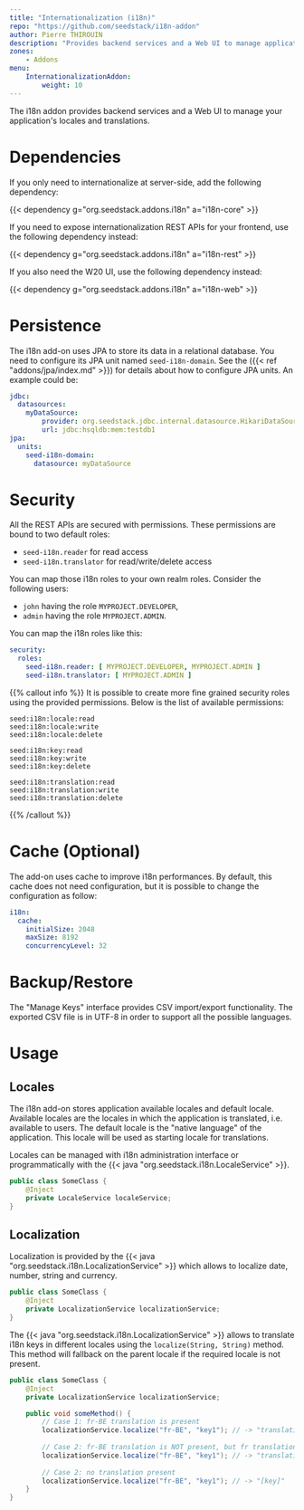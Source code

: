 ```yaml
---
title: "Internationalization (i18n)"
repo: "https://github.com/seedstack/i18n-addon"
author: Pierre THIROUIN
description: "Provides backend services and a Web UI to manage application locales and translations."
zones:
    - Addons
menu:
    InternationalizationAddon:
        weight: 10
---
```


The i18n addon provides backend services and a Web UI to manage your application's locales and translations.

# Dependencies

If you only need to internationalize at server-side, add the following dependency: 

{{< dependency g="org.seedstack.addons.i18n" a="i18n-core" >}}

If you need to expose internationalization REST APIs for your frontend, use the following dependency instead:

{{< dependency g="org.seedstack.addons.i18n" a="i18n-rest" >}}

If you also need the W20 UI, use the following dependency instead:

{{< dependency g="org.seedstack.addons.i18n" a="i18n-web" >}}

# Persistence

The i18n add-on uses JPA to store its data in a relational database. You need to configure its JPA unit named `seed-i18n-domain`.
See the ({{< ref "addons/jpa/index.md" >}}) for details about how to configure JPA units. An example could be:

```yaml
jdbc:
  datasources:
    myDataSource:
        provider: org.seedstack.jdbc.internal.datasource.HikariDataSourceProvider
        url: jdbc:hsqldb:mem:testdb1
jpa:
  units:
    seed-i18n-domain:
      datasource: myDataSource
```

# Security

All the REST APIs are secured with permissions. These permissions are bound to two default roles:

* `seed-i18n.reader` for read access
* `seed-i18n.translator` for read/write/delete access

You can map those i18n roles to your own realm roles. Consider the following users:

* `john` having the role `MYPROJECT.DEVELOPER`,
* `admin` having the role `MYPROJECT.ADMIN`.

You can map the i18n roles like this:

```yaml
security:
  roles:
    seed-i18n.reader: [ MYPROJECT.DEVELOPER, MYPROJECT.ADMIN ]
    seed-i18n.translator: [ MYPROJECT.ADMIN ]
```

{{% callout info %}}
It is possible to create more fine grained security roles using the provided permissions. Below is the list of available
permissions:

```plain
seed:i18n:locale:read
seed:i18n:locale:write
seed:i18n:locale:delete

seed:i18n:key:read
seed:i18n:key:write
seed:i18n:key:delete

seed:i18n:translation:read
seed:i18n:translation:write
seed:i18n:translation:delete
```
{{% /callout %}}

# Cache (Optional)

The add-on uses cache to improve i18n performances. By default, this cache does not need configuration,
but it is possible to change the configuration as follow:

```yaml
i18n:
  cache:
    initialSize: 2048
    maxSize: 8192
    concurrencyLevel: 32
```

# Backup/Restore

The "Manage Keys" interface provides CSV import/export functionality. The exported CSV file is in UTF-8 in order to support 
all the possible languages.  

# Usage

## Locales

The i18n add-on stores application available locales and default locale. Available locales are the locales in which
the application is translated, i.e. available to users. The default locale is the "native language" of the application.
This locale will be used as starting locale for translations.

Locales can be managed with i18n administration interface or programmatically with the {{< java "org.seedstack.i18n.LocaleService" >}}.

```java
public class SomeClass {
    @Inject
    private LocaleService localeService;
}
```

## Localization

Localization is provided by the {{< java "org.seedstack.i18n.LocalizationService" >}} which allows to localize date, number, 
string and currency.

```java
public class SomeClass {
    @Inject
    private LocalizationService localizationService;
}
```

The {{< java "org.seedstack.i18n.LocalizationService" >}} allows to translate i18n keys in different locales using the `localize(String, String)` method.
This method will fallback on the parent locale if the required locale is not present.

```java
public class SomeClass {
    @Inject
    private LocalizationService localizationService;

    public void someMethod() {
        // Case 1: fr-BE translation is present
        localizationService.localize("fr-BE", "key1"); // -> "translation fr-BE"
        
        // Case 2: fr-BE translation is NOT present, but fr translation is present
        localizationService.localize("fr-BE", "key1"); // -> "translation fr"
        
        // Case 2: no translation present
        localizationService.localize("fr-BE", "key1"); // -> "[key]"
    }
}
```












